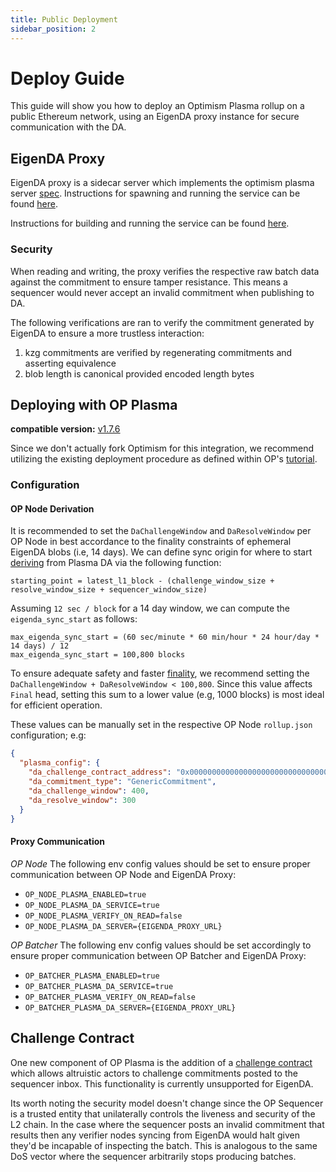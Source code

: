 ```yaml
---
title: Public Deployment
sidebar_position: 2
---
```


# Deploy Guide

This guide will show you how to deploy an Optimism Plasma rollup on a public Ethereum network, using an EigenDA proxy instance for secure communication with the DA. 

## EigenDA Proxy
EigenDA proxy is a sidecar server which implements the optimism plasma server [spec](https://specs.optimism.io/experimental/plasma.html). Instructions for spawning and running the service can be found [here](https://github.com/Layr-Labs/eigenda-proxy). 

Instructions for building and running the service can be found [here](https://github.com/Layr-Labs/eigenda-proxy?tab=readme-ov-file#running-locally).

### Security
When reading and writing, the proxy verifies the respective raw batch data against the commitment to ensure tamper resistance. This means a sequencer would never accept an invalid commitment when publishing to DA.

The following verifications are ran to verify the commitment generated by EigenDA to ensure a more trustless interaction:
1. kzg commitments are verified by regenerating commitments and asserting equivalence 
2. blob length is canonical provided encoded length bytes

## Deploying with OP Plasma
**compatible version:** [v1.7.6](https://github.com/ethereum-optimism/optimism/releases/tag/v1.7.6)

Since we don't actually fork Optimism for this integration, we recommend utilizing the existing deployment procedure as defined within OP's [tutorial](https://docs.optimism.io/builders/chain-operators/tutorials/create-l2-rollup).


### Configuration

#### OP Node Derivation
It is recommended to set the `DaChallengeWindow` and `DaResolveWindow` per OP Node in best accordance to the finality constraints of ephemeral EigenDA blobs (i.e, 14 days). We can define sync origin for where to start [deriving](https://specs.optimism.io/experimental/plasma.html#derivation) from Plasma DA via the following function:
```
starting_point = latest_l1_block - (challenge_window_size + resolve_window_size + sequencer_window_size)
```

Assuming `12 sec / block` for a 14 day window, we can compute the `eigenda_sync_start` as follows:
```
max_eigenda_sync_start = (60 sec/minute * 60 min/hour * 24 hour/day * 14 days) / 12
max_eigenda_sync_start = 100,800 blocks
```

To ensure adequate safety and faster [finality](https://specs.optimism.io/experimental/plasma.html#safety-and-finality), we recommend setting the `DaChallengeWindow + DaResolveWindow < 100,800`. Since this value affects `Final` head, setting this sum to a lower value (e.g, 1000 blocks) is most ideal for efficient operation.


These values can be manually set in the respective OP Node `rollup.json` configuration; e.g:
```json
{
  "plasma_config": {
    "da_challenge_contract_address": "0x0000000000000000000000000000000000000000",
    "da_commitment_type": "GenericCommitment",
    "da_challenge_window": 400,
    "da_resolve_window": 300
  }
}
```

#### Proxy Communication

*OP Node*
The following env config values should be set to ensure proper communication between OP Node and EigenDA Proxy:
- `OP_NODE_PLASMA_ENABLED=true`
- `OP_NODE_PLASMA_DA_SERVICE=true`
- `OP_NODE_PLASMA_VERIFY_ON_READ=false`
- `OP_NODE_PLASMA_DA_SERVER={EIGENDA_PROXY_URL}`

*OP Batcher*
The following env config values should be set accordingly to ensure proper communication between OP Batcher and EigenDA Proxy:
- `OP_BATCHER_PLASMA_ENABLED=true`
- `OP_BATCHER_PLASMA_DA_SERVICE=true`
- `OP_BATCHER_PLASMA_VERIFY_ON_READ=false`
- `OP_BATCHER_PLASMA_DA_SERVER={EIGENDA_PROXY_URL}`


## Challenge Contract
One new component of OP Plasma is the addition of a [challenge contract](https://specs.optimism.io/experimental/plasma.html#data-availability-challenge-contract) which allows altruistic actors to challenge commitments posted to the sequencer inbox. This functionality is currently unsupported for EigenDA.

Its worth noting the security model doesn't change since the OP Sequencer is a trusted entity that unilaterally controls the liveness and security of the L2 chain. In the case where the sequencer posts an invalid commitment that results then any verifier nodes syncing from EigenDA would halt given they'd be incapable of inspecting the batch. This is analogous to the same DoS vector where the sequencer arbitrarily stops producing batches. 